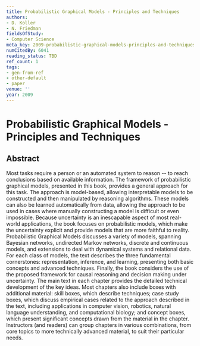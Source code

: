 ```yaml
---
title: Probabilistic Graphical Models - Principles and Techniques
authors:
- D. Koller
- N. Friedman
fieldsOfStudy:
- Computer Science
meta_key: 2009-probabilistic-graphical-models-principles-and-techniques
numCitedBy: 6041
reading_status: TBD
ref_count: 1
tags:
- gen-from-ref
- other-default
- paper
venue: ''
year: 2009
---
```


# Probabilistic Graphical Models - Principles and Techniques

## Abstract

Most tasks require a person or an automated system to reason -- to reach conclusions based on available information. The framework of probabilistic graphical models, presented in this book, provides a general approach for this task. The approach is model-based, allowing interpretable models to be constructed and then manipulated by reasoning algorithms. These models can also be learned automatically from data, allowing the approach to be used in cases where manually constructing a model is difficult or even impossible. Because uncertainty is an inescapable aspect of most real-world applications, the book focuses on probabilistic models, which make the uncertainty explicit and provide models that are more faithful to reality. Probabilistic Graphical Models discusses a variety of models, spanning Bayesian networks, undirected Markov networks, discrete and continuous models, and extensions to deal with dynamical systems and relational data. For each class of models, the text describes the three fundamental cornerstones: representation, inference, and learning, presenting both basic concepts and advanced techniques. Finally, the book considers the use of the proposed framework for causal reasoning and decision making under uncertainty. The main text in each chapter provides the detailed technical development of the key ideas. Most chapters also include boxes with additional material: skill boxes, which describe techniques; case study boxes, which discuss empirical cases related to the approach described in the text, including applications in computer vision, robotics, natural language understanding, and computational biology; and concept boxes, which present significant concepts drawn from the material in the chapter. Instructors (and readers) can group chapters in various combinations, from core topics to more technically advanced material, to suit their particular needs.
